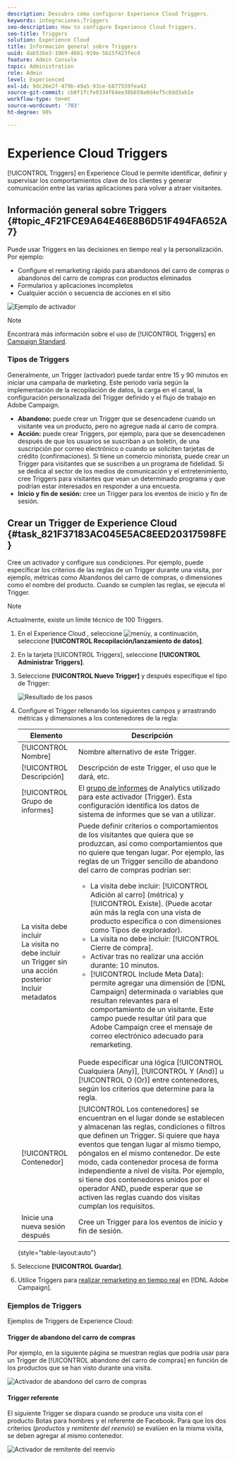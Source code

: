 ```yaml
---
description: Descubra cómo configurar Experience Cloud Triggers.
keywords: integraciones;Triggers
seo-description: How to configure Experience Cloud Triggers.
seo-title: Triggers
solution: Experience Cloud
title: Información general sobre Triggers
uuid: dab536e3-1969-4661-919e-5b15f423fecd
feature: Admin Console
topic: Administration
role: Admin
level: Experienced
exl-id: 9dc26e2f-479b-49a5-93ce-b877559fea43
source-git-commit: cb0f1fcfe0334f64ee38b659a0d4ef5c8dd3ab1e
workflow-type: tm+mt
source-wordcount: '703'
ht-degree: 98%

---
```


# Experience Cloud Triggers

[!UICONTROL Triggers] en Experience Cloud le permite identificar, definir y supervisar los comportamientos clave de los clientes y generar comunicación entre las varias aplicaciones para volver a atraer visitantes.

## Información general sobre Triggers {#topic_4F21FCE9A64E46E8B6D51F494FA652A7}

Puede usar Triggers en las decisiones en tiempo real y la personalización. Por ejemplo:

* Configure el remarketing rápido para abandonos del carro de compras o abandonos del carro de compras con productos eliminados
* Formularios y aplicaciones incompletos
* Cualquier acción o secuencia de acciones en el sitio

![Ejemplo de activador](assets/trigger-abandonment-2.png)

>[!NOTE]
>
>Encontrará más información sobre el uso de [!UICONTROL Triggers] en [Campaign Standard](https://experienceleague.adobe.com/docs/campaign-standard/using/integrating-with-adobe-cloud/working-with-campaign-and-triggers/using-triggers-in-campaign.html?lang=es).

### Tipos de Triggers

Generalmente, un Trigger (activador) puede tardar entre 15 y 90 minutos en iniciar una campaña de marketing. Este periodo varía según la implementación de la recopilación de datos, la carga en el canal, la configuración personalizada del Trigger definido y el flujo de trabajo en Adobe Campaign.

* **Abandono:** puede crear un Trigger que se desencadene cuando un visitante vea un producto, pero no agregue nada al carro de compra.
* **Acción:** puede crear Triggers, por ejemplo, para que se desencadenen después de que los usuarios se suscriban a un boletín, de una suscripción por correo electrónico o cuando se soliciten tarjetas de crédito (confirmaciones). Si tiene un comercio minorista, puede crear un Trigger para visitantes que se suscriben a un programa de fidelidad. Si se dedica al sector de los medios de comunicación y el entretenimiento, cree Triggers para visitantes que vean un determinado programa y que podrían estar interesados en responder a una encuesta.
* **Inicio y fin de sesión:** cree un Trigger para los eventos de inicio y fin de sesión.

## Crear un Trigger de Experience Cloud {#task_821F37183AC045E5AC8EED20317598FE}

Cree un activador y configure sus condiciones. Por ejemplo, puede especificar los criterios de las reglas de un Trigger durante una visita, por ejemplo, métricas como Abandonos del carro de compras, o dimensiones como el nombre del producto. Cuando se cumplen las reglas, se ejecuta el Trigger.

>[!NOTE]
>
>Actualmente, existe un límite técnico de 100 Triggers.

1. En el Experience Cloud , seleccione ![menú](assets/menu-icon.png)y, a continuación, seleccione **[!UICONTROL Recopilación/lanzamiento de datos]**.
2. En la tarjeta [!UICONTROL Triggers], seleccione **[!UICONTROL Administrar Triggers]**.
3. Seleccione **[!UICONTROL Nuevo Trigger]** y después especifique el tipo de Trigger:

   ![Resultado de los pasos](assets/add-trigger.png)

4. Configure el Trigger rellenando los siguientes campos y arrastrando métricas y dimensiones a los contenedores de la regla:

   | Elemento | Descripción |
   |--- |--- |
   | [!UICONTROL Nombre] | Nombre alternativo de este Trigger. |
   | [!UICONTROL Descripción] | Descripción de este Trigger, el uso que le dará, etc. |
   | [!UICONTROL Grupo de informes] | El [grupo de informes](https://experienceleague.adobe.com/docs/analytics/admin/manage-report-suites/report-suites-admin.html?lang=es) de Analytics utilizado para este activador (Trigger). Esta configuración identifica los datos de sistema de informes que se van a utilizar. |
   | La visita debe incluir<br>La visita no debe incluir<br>un Trigger sin una acción posterior<br>Incluir metadatos | Puede definir criterios o comportamientos de los visitantes que quiera que se produzcan, así como comportamientos que no quiere que tengan lugar. Por ejemplo, las reglas de un Trigger sencillo de abandono del carro de compras podrían ser:<ul><li>La visita debe incluir: [!UICONTROL Adición al carro] (métrica) y [!UICONTROL Existe]. (Puede acotar aún más la regla con una vista de producto específica o con dimensiones como Tipos de explorador).</li><li>La visita no debe incluir: [!UICONTROL Cierre de compra].</li><li>Activar tras no realizar una acción durante: 10 minutos.</li><li>[!UICONTROL Include Meta Data]: permite agregar una dimensión de [!DNL Campaign] determinada o variables que resultan relevantes para el comportamiento de un visitante. Este campo puede resultar útil para que Adobe Campaign cree el mensaje de correo electrónico adecuado para remarketing.</li></ul><br>Puede especificar una lógica [!UICONTROL Cualquiera (Any)], [!UICONTROL Y (And)] u [!UICONTROL O (Or)] entre contenedores, según los criterios que determine para la regla. |
   | [!UICONTROL Contenedor] | [!UICONTROL Los contenedores] se encuentran en el lugar donde se establecen y almacenan las reglas, condiciones o filtros que definen un Trigger. Si quiere que haya eventos que tengan lugar al mismo tiempo, póngalos en el mismo contenedor. De este modo, cada contenedor procesa de forma independiente a nivel de visita. Por ejemplo, si tiene dos contenedores unidos por el operador AND, puede esperar que se activen las reglas cuando dos visitas cumplan los requisitos. |
   | Inicie una nueva sesión después | Cree un Trigger para los eventos de inicio y fin de sesión. |

   {style=&quot;table-layout:auto&quot;}

5. Seleccione **[!UICONTROL Guardar]**.
6. Utilice Triggers para [realizar remarketing en tiempo real](https://experienceleague.adobe.com/docs/campaign-standard/using/integrating-with-adobe-cloud/working-with-campaign-and-triggers/about-adobe-experience-cloud-triggers.html?lang=es) en [!DNL Adobe Campaign].

### Ejemplos de Triggers

Ejemplos de Triggers de Experience Cloud:

#### Trigger de abandono del carro de compras

Por ejemplo, en la siguiente página se muestran reglas que podría usar para un Trigger de [!UICONTROL abandono del carro de compras] en función de los productos que se han visto durante una visita.

![Activador de abandono del carro de compras](assets/abandonment-trigger.png)

#### Trigger referente

El siguiente Trigger se dispara cuando se produce una visita con el producto Botas para hombres y el referente de Facebook. Para que los dos criterios (*productos* y *remitente del reenvío*) se evalúen en la misma visita, se deben agregar al mismo contenedor.

![Activador de remitente del reenvío](assets/fb-boots-promo.png)
